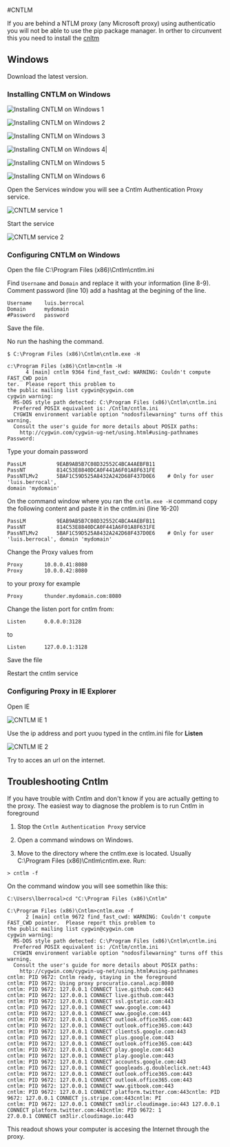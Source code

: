 #CNTLM

 If you are behind a NTLM proxy (any Microsoft proxy) using authenticatio you will not be able to use the pip package manager.
 In orther to circunvent this you need to install the [cnltm](http://cntlm.sourceforge.net/)

## Windows

Download the latest version.


### Installing CNTLM on Windows

![Installing CNTLM on Windows 1](./images/cntlm_001.png "Installing CNTLM on Windows 1")

![Installing CNTLM on Windows 2](./images/cntlm_002.png "Installing CNTLM on Windows 2")

![Installing CNTLM on Windows 3](./images/cntlm_003.png "Installing CNTLM on Windows 3")

![Installing CNTLM on Windows 4|](./images/cntlm_004.png "Installing CNTLM on Windows 4")

![Installing CNTLM on Windows 5](./images/cntlm_005.png "Installing CNTLM on Windows 5")

![Installing CNTLM on Windows 6](./images/cntlm_006.png "Installing CNTLM on Windows 6")


Open the Services window you will see a Cntlm Authentication Proxy service.

![CNTLM service 1](./images/cntlm_007.png "CNTLM service 1")

Start the service

![CNTLM service 2](./images/cntlm_008.png "CNTLM service 2")

### Configuring CNTLM on Windows

Open the file C:\Program Files (x86)\Cntlm\cntlm.ini

Find `Username` and `Domain` and replace it with your information (line 8-9). Comment password (line 10) add a hashtag at the begining of the line.

```
Username	luis.berrocal
Domain		mydomain
#Password	password
```

Save the file.

No run the hashing the command.


```
$ C:\Program Files (x86)\Cntlm\cntlm.exe -H
```


```
c:\Program Files (x86)\Cntlm>cntlm -H
      4 [main] cntlm 9364 find_fast_cwd: WARNING: Couldn't compute FAST_CWD poin
ter.  Please report this problem to
the public mailing list cygwin@cygwin.com
cygwin warning:
  MS-DOS style path detected: C:\Program Files (x86)\Cntlm\cntlm.ini
  Preferred POSIX equivalent is: /Cntlm/cntlm.ini
  CYGWIN environment variable option "nodosfilewarning" turns off this warning.
  Consult the user's guide for more details about POSIX paths:
    http://cygwin.com/cygwin-ug-net/using.html#using-pathnames
Password:
```
Type your domain password

```
PassLM          9EAB9AB5B7C08D32552C4BCA4AEBFB11
PassNT          814C53E8840DCA0F441A6F01A8F631FE
PassNTLMv2      5BAF1C59D525A8432A242D68F437D0E6    # Only for user 'luis.berrocal',
domain 'mydomain'

```



On the command window where you ran the `cntlm.exe -H` command copy the following content and paste it in the cntlm.ini (line 16-20)

```
PassLM          9EAB9AB5B7C08D32552C4BCA4AEBFB11
PassNT          814C53E8840DCA0F441A6F01A8F631FE
PassNTLMv2      5BAF1C59D525A8432A242D68F437D0E6    # Only for user 'luis.berrocal', domain 'mydomain'

```

Change the Proxy values from

```
Proxy		10.0.0.41:8080
Proxy		10.0.0.42:8080 
```

to your proxy for example

```
Proxy		thunder.mydomain.com:8080 
```

Change the listen port for cntlm from:

```
Listen		0.0.0.0:3128
```

to

```
Listen		127.0.0.1:3128
```

Save the file

Restart the cntlm service

### Configuring Proxy in IE Explorer

Open IE

![CNTLM IE 1](./images/cntlm_010.png "CNTLM IE 1")

Use the ip address and port yuou typed in the cntlm.ini file for **Listen**

![CNTLM IE 2](./images/cntlm_011.png "CNTLM IE 2")


Try to acces an url on the internet.

## Troubleshooting Cntlm

If you have trouble with Cntlm and don't know if you are actually getting to the proxy. The easiest way to diagnose the problem is to run Cntlm in foreground

1. Stop the `Cntlm Authentication Proxy` service

2. Open a command windows on Windows.

3. Move to the directory where the cntlm.exe is located. Usually C:\Program Files (x86)\Cntlm\cntlm.exe. 	Run:
```
> cntlm -f
```

On the command window you will see somethin like this:

```
C:\Users\lberrocal>cd "C:\Program Files (x86)\Cntlm"

C:\Program Files (x86)\Cntlm>cntlm.exe -f
      2 [main] cntlm 9672 find_fast_cwd: WARNING: Couldn't compute FAST_CWD pointer.  Please report this problem to
the public mailing list cygwin@cygwin.com
cygwin warning:
  MS-DOS style path detected: C:\Program Files (x86)\Cntlm\cntlm.ini
  Preferred POSIX equivalent is: /Cntlm/cntlm.ini
  CYGWIN environment variable option "nodosfilewarning" turns off this warning.
  Consult the user's guide for more details about POSIX paths:
    http://cygwin.com/cygwin-ug-net/using.html#using-pathnames
cntlm: PID 9672: Cntlm ready, staying in the foreground
cntlm: PID 9672: Using proxy procuratio.canal.acp:8080
cntlm: PID 9672: 127.0.0.1 CONNECT live.github.com:443
cntlm: PID 9672: 127.0.0.1 CONNECT live.github.com:443
cntlm: PID 9672: 127.0.0.1 CONNECT ssl.gstatic.com:443
cntlm: PID 9672: 127.0.0.1 CONNECT www.google.com:443
cntlm: PID 9672: 127.0.0.1 CONNECT www.google.com:443
cntlm: PID 9672: 127.0.0.1 CONNECT outlook.office365.com:443
cntlm: PID 9672: 127.0.0.1 CONNECT outlook.office365.com:443
cntlm: PID 9672: 127.0.0.1 CONNECT clients5.google.com:443
cntlm: PID 9672: 127.0.0.1 CONNECT plus.google.com:443
cntlm: PID 9672: 127.0.0.1 CONNECT outlook.office365.com:443
cntlm: PID 9672: 127.0.0.1 CONNECT play.google.com:443
cntlm: PID 9672: 127.0.0.1 CONNECT play.google.com:443
cntlm: PID 9672: 127.0.0.1 CONNECT accounts.google.com:443
cntlm: PID 9672: 127.0.0.1 CONNECT googleads.g.doubleclick.net:443
cntlm: PID 9672: 127.0.0.1 CONNECT outlook.office365.com:443
cntlm: PID 9672: 127.0.0.1 CONNECT outlook.office365.com:443
cntlm: PID 9672: 127.0.0.1 CONNECT www.gitbook.com:443
cntlm: PID 9672: 127.0.0.1 CONNECT platform.twitter.com:443cntlm: PID 9672: 127.0.0.1 CONNECT js.stripe.com:443cntlm: PI
cntlm: PID 9672: 127.0.0.1 CONNECT sm3lir.cloudimage.io:443 127.0.0.1 CONNECT platform.twitter.com:443cntlm: PID 9672: 1
27.0.0.1 CONNECT sm3lir.cloudimage.io:443
```
This readout shows your computer is accesing the Internet through the proxy.